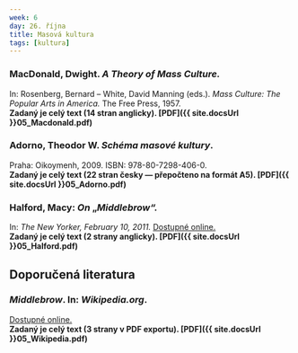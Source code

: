 ```yaml
---
week: 6
day: 26. října
title: Masová kultura
tags: [kultura]
---
```

### MacDonald, Dwight. _A Theory of Mass Culture._

In: Rosenberg, Bernard – White, David Manning (eds.). _Mass Culture: The Popular Arts in America._ The Free Press, 1957.  
**Zadaný je celý text (14 stran anglicky). [PDF]({{ site.docsUrl }}05_Macdonald.pdf)**


### Adorno, Theodor W. _Schéma masové kultury_.

Praha: Oikoymenh, 2009\. ISBN: 978-80-7298-406-0\.  
**Zadaný je celý text (22 stran česky — přepočteno na formát A5). [PDF]({{ site.docsUrl }}05_Adorno.pdf)**


### Halford, Macy: _On_ „_Middlebrow“._

In: _The New Yorker, February 10, 2011._ [Dostupné online.](http://www.newyorker.com/books/page-turner/on-middlebrow)  
**Zadaný je celý text (2 strany anglicky). [PDF]({{ site.docsUrl }}05_Halford.pdf)**


## Doporučená literatura

### _Middlebrow_. In: _Wikipedia.org_.

[Dostupné online.](http://en.wikipedia.org/wiki/Middlebrow)  
**Zadaný je celý text (3 strany v PDF exportu). [PDF]({{ site.docsUrl }}05_Wikipedia.pdf)**
